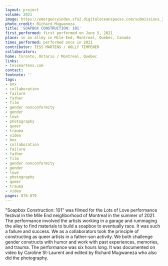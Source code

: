 ```yaml
---
layout: project
volume: 2021
image: https://emergencyindex.sfo2.digitaloceanspaces.com/submissions_2021/images/1665167419702_soapboxBW.jpg
photo_credit: Richard Mugwaneza
title: 'SOAPBOX CONSTRUCTION: 101'
first_performed: first performed on June 5, 2021
place: in an alley in Mile End, Montreal, Quebec, Canada
times_performed: performed once in 2021
contributor: TESS MARTENS / HOLLY TIMPENER
collaborators:
home: Toronto, Ontario / Montreal, Quebec
links:
- tessmartens.com
contact:
footnote: ''
tags:
- box
- collaboration
- failure
- father
- film
- gender nonconformity
- gender
- love
- photography
- queer
- trauma
- video
- box
- collaboration
- failure
- father
- film
- gender nonconformity
- gender
- love
- photography
- queer
- trauma
- video
pages: 878-879
---
```


"Soapbox Construction: 101" was filmed for the Lots of Love performance festival in the Mile End neighborhood of Montreal in the summer of 2021. The performance involved the artists working in a garage and rummaging the alley to find materials to build a soapbox to eventually race. It was such a failure and success. We as a collaborators took the principle of constructing as queer artists in a father-son activity. We both challenge gender constructs with humor and work with past experiences, memories, and trauma. The performance was six hours long. It was documented on video by Caroline St-Laurent and edited by Richard Mugwaneza who also did the photography.